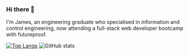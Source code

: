 ### Hi there 👋

I'm James, an engineering graduate who specialised in information and control engineering, now attending a full-stack web developer bootcamp with futureproof.

[![Top Langs](https://github-readme-stats.vercel.app/api/top-langs/?username=JamesWheadon)](https://github.com/JamesWheadon/github-readme-stats)
![GitHub stats](https://github-readme-stats.vercel.app/api?username=JamesWheadon&show_icons=true)
<!--
**JamesWheadon/JamesWheadon** is a ✨ _special_ ✨ repository because its `README.md` (this file) appears on your GitHub profile.

Here are some ideas to get you started:

- 🔭 I’m currently working on ...
- 🌱 I’m currently learning ...
- 👯 I’m looking to collaborate on ...
- 🤔 I’m looking for help with ...
- 💬 Ask me about ...
- 📫 How to reach me: ...
- 😄 Pronouns: ...
- ⚡ Fun fact: ...
-->
